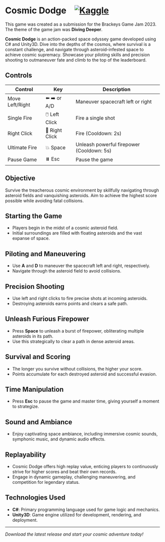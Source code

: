 # Cosmic Dodge &nbsp;&nbsp; <a href="https://m-a-k.itch.io/cosmic-dodge"><img src="https://img.shields.io/badge/Itch.io-FA5C5C?style=for-the-badge&logo=itchdotio&logoColor=white" alt="Kaggle" /></a>&nbsp;

This game was created as a submission for the Brackeys Game Jam 2023. The theme of the game jam was **Diving Deeper**.

**Cosmic Dodge** is an action-packed space odyssey game developed using C# and Unity3D. Dive into the depths of the cosmos, where survival is a constant challenge, and navigate through asteroid-infested space to achieve cosmic supremacy. Showcase your piloting skills and precision shooting to outmaneuver fate and climb to the top of the leaderboard.

## Controls

| Control          | Key         | Description                   |
|------------------|-------------|-------------------------------|
| Move Left/Right  | ⬅️ ➡️ or A/D | Maneuver spacecraft left or right  |
| Single Fire      | 🖱️ Left Click  | Fire a single shot            |
| Right Click      | 🔫 Right Click | Fire (Cooldown: 2s)           |
| Ultimate Fire    | 💥 Space      | Unleash powerful firepower (Cooldown: 5s) |
| Pause Game       | ⏸️ Esc       | Pause the game                |

## Objective

Survive the treacherous cosmic environment by skillfully navigating through asteroid fields and vanquishing asteroids. Aim to achieve the highest score possible while avoiding fatal collisions.

## Starting the Game

- Players begin in the midst of a cosmic asteroid field.
- Initial surroundings are filled with floating asteroids and the vast expanse of space.

## Piloting and Maneuvering

- Use **A** and **D** to maneuver the spacecraft left and right, respectively.
- Navigate through the asteroid field to avoid collisions.

## Precision Shooting

- Use left and right clicks to fire precise shots at incoming asteroids.
- Destroying asteroids earns points and clears a safe path.

## Unleash Furious Firepower

- Press **Space** to unleash a burst of firepower, obliterating multiple asteroids in its path.
- Use this strategically to clear a path in dense asteroid areas.

## Survival and Scoring

- The longer you survive without collisions, the higher your score.
- Points accumulate for each destroyed asteroid and successful evasion.

## Time Manipulation

- Press **Esc** to pause the game and master time, giving yourself a moment to strategize.

## Sound and Ambiance

- Enjoy captivating space ambiance, including immersive cosmic sounds, symphonic music, and dynamic audio effects.

## Replayability

- Cosmic Dodge offers high replay value, enticing players to continuously strive for higher scores and beat their own records.
- Engage in dynamic gameplay, challenging maneuvering, and competition for legendary status.

## Technologies Used

- **C#**: Primary programming language used for game logic and mechanics.
- **Unity3D**: Game engine utilized for development, rendering, and deployment.

---

*Download the latest release and start your cosmic adventure today!*
